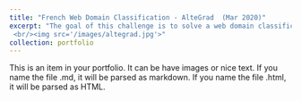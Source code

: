 ```yaml
---
title: "French Web Domain Classification - AlteGrad  (Mar 2020)"
excerpt: "The goal of this challenge is to solve a web domain classification problem by building the highest performing model using textual and graph data on manually annotated french websites.
 <br/><img src='/images/altegrad.jpg'>"
collection: portfolio
---
```


This is an item in your portfolio. It can be have images or nice text. If you name the file .md, it will be parsed as markdown. If you name the file .html, it will be parsed as HTML. 
